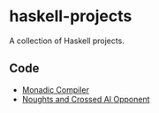 # haskell-projects

A collection of Haskell projects.

## Code

- [Monadic Compiler](./monadic-compiler.lhs)
- [Noughts and Crossed AI Opponent](./noughts-and-crosses-ai-opponent.lhs)